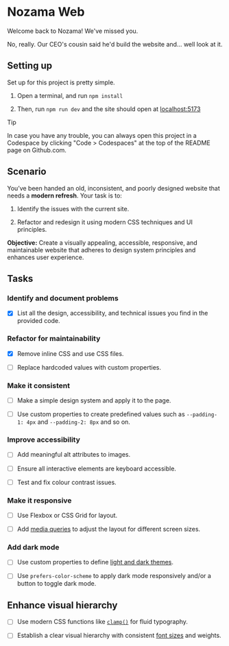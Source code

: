 # Nozama Web

Welcome back to Nozama! We've missed you.

No, really. Our CEO's cousin said he'd build the website and... well look at it.

## Setting up

Set up for this project is pretty simple.

1. Open a terminal, and run `npm install`

2. Then, run `npm run dev` and the site should open at
   [localhost:5173](http://localhost:5173)

> [!TIP]
>
> In case you have any trouble, you can always open this project in a Codespace
> by clicking "Code > Codespaces" at the top of the README page on Github.com.

## Scenario

You’ve been handed an old, inconsistent, and poorly designed website that needs
a **modern refresh**. Your task is to:

1. Identify the issues with the current site.

2. Refactor and redesign it using modern CSS techniques and UI principles.

**Objective:** Create a visually appealing, accessible, responsive, and
maintainable website that adheres to design system principles and enhances user
experience.

## Tasks

### Identify and document problems

- [x] List all the design, accessibility, and technical issues you find in the
      provided code.

### Refactor for maintainability

- [x] Remove inline CSS and use CSS files.

- [ ] Replace hardcoded values with custom properties.

### Make it consistent

- [ ] Make a simple design system and apply it to the page.

- [ ] Use custom properties to create predefined values such as
      `--padding-1: 4px` and `--padding-2: 8px` and so on.

### Improve accessibility

- [ ] Add meaningful alt attributes to images.

- [ ] Ensure all interactive elements are keyboard accessible.

- [ ] Test and fix colour contrast issues.

### Make it responsive

- [ ] Use Flexbox or CSS Grid for layout.

- [ ] Add
      [media queries](https://tech-docs.corndel.com/html-css/media-queries.html)
      to adjust the layout for different screen sizes.

### Add dark mode

- [ ] Use custom properties to define
      [light and dark themes](https://tech-docs.corndel.com/html-css/dark-mode.html).

- [ ] Use `prefers-color-scheme` to apply dark mode responsively and/or a button
      to toggle dark mode.

## Enhance visual hierarchy

- [ ] Use modern CSS functions like
      [`clamp()`](https://tech-docs.corndel.com/html-css/selectors-and-functions.html#special-functions)
      for fluid typography.

- [ ] Establish a clear visual hierarchy with consistent
      [font sizes](https://typescale.com/) and weights.
